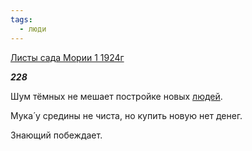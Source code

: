 ```yaml
---
tags:
  - люди
---
```

[Листы сада Мории 1 1924г](https://127.0.0.1:4002/agni/1924)

___228___

Шум тёмных не мешает постройке новых [людей](../../../tags/#люди).   

Мука́ у средины не чиста, но купить новую нет денег.   

Знающий побеждает.   

